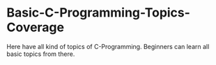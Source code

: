 # Basic-C-Programming-Topics-Coverage
Here have all kind of topics of C-Programming. Beginners can learn all basic topics from there.
